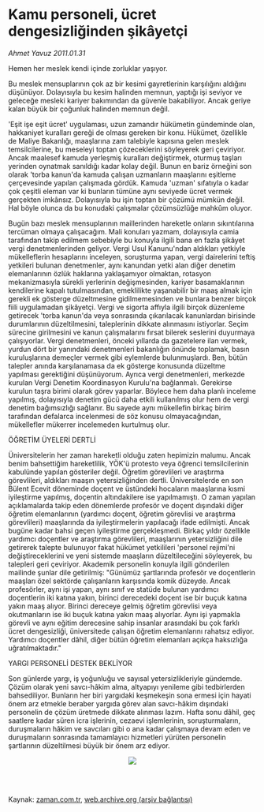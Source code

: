 # Kamu personeli, ücret dengesizliğinden şikâyetçi

*Ahmet  Yavuz 2011.01.31*

<td class="columnist-detail">
<p>Hemen her meslek kendi içinde zorluklar yaşıyor.</p>
<p>
<div id="haberMetinDiv">
<p>Bu meslek mensuplarının çok az bir kesimi gayretlerinin karşılığını aldığını düşünüyor. Dolayısıyla bu kesim halinden memnun, yaptığı işi seviyor ve geleceğe mesleki kariyer bakımından da güvenle bakabiliyor. Ancak geriye kalan büyük bir çoğunluk halinden memnun değil. 
<p> 'Eşit işe eşit ücret' uygulaması, uzun zamandır hükümetin gündeminde olan, hakkaniyet kuralları gereği de olması gereken bir konu. Hükümet, özellikle de Maliye Bakanlığı, maaşlarına zam talebiyle kapısına gelen meslek temsilcilerine, bu meseleyi toptan çözeceklerini söyleyerek geri çeviriyor. Ancak maalesef kamuda yerleşmiş kuralları değiştirmek, oturmuş taşları yerinden oynatmak sanıldığı kadar kolay değil. Bunun en bariz örneğini son olarak 'torba kanun'da kamuda çalışan uzmanların maaşlarını eşitleme çerçevesinde yapılan çalışmada gördük. Kamuda 'uzman' sıfatıyla o kadar çok çeşitli eleman var ki bunların tümüne aynı seviyede ücret vermek gerçekten imkânsız. Dolayısıyla bu işin toptan bir çözümü mümkün değil. Hal böyle olunca da bu konudaki çalışmalar çözümsüzlüğe mahkûm oluyor.
<p> Bugün bazı meslek mensuplarının maillerinden hareketle onların sıkıntılarına tercüman olmaya çalışacağım. Mali konuları yazmam, dolayısıyla camia tarafından takip edilmem sebebiyle bu konuyla ilgili bana en fazla şikâyet vergi denetmenlerinden geliyor. Vergi Usul Kanunu'ndan aldıkları yetkiyle mükelleflerin hesaplarını inceleyen, soruşturma yapan, vergi dairelerini teftiş yetkileri bulunan denetmenler, aynı kanundan yetki alan diğer denetim elemanlarının özlük haklarına yaklaşamıyor olmaktan, rotasyon mekanizmasıyla sürekli yerlerinin değişmesinden, kariyer basamaklarının kendilerine kapalı tutulmasından, emeklilikte yaşanabilir bir maaş almak için gerekli ek gösterge düzeltmesine gidilmemesinden ve bunlara benzer birçok fiili uygulamadan şikâyetçi. Vergi ve sigorta affıyla ilgili birçok düzenleme getirecek 'torba kanun'da veya sonrasında çıkarılacak kanunlardan birisinde durumlarının düzeltilmesini, taleplerinin dikkate alınmasını istiyorlar. Seçim sürecine girilmesini ve kanun çalışmalarını fırsat bilerek seslerini duyurmaya çalışıyorlar. Vergi denetmenleri, önceki yıllarda da gazetelere ilan vermek, yurdun dört bir yanındaki denetmenleri bakanlığın önünde toplamak, basın kuruluşlarına demeçler vermek gibi eylemlerde bulunmuşlardı. Ben, bütün talepler anında karşılanamasa da ek gösterge konusunda düzeltme yapılması gerektiğini düşünüyorum. Ayrıca vergi denetmenleri, merkezde kurulan Vergi Denetim Koordinasyon Kurulu'na bağlanmalı. Gerekirse kurulun taşra birimi olarak görev yaparlar. Böylece hem daha planlı inceleme yapılmış, dolayısıyla denetim gücü daha etkili kullanılmış olur hem de vergi denetim bağımsızlığı sağlanır. Bu sayede aynı mükellefin birkaç birim tarafından defalarca incelenmesi de söz konusu olmayacağından, mükellefler mükerrer incelemeden kurtulmuş olur.
<p>ÖĞRETİM ÜYELERİ DERTLİ
<p>Üniversitelerin her zaman hareketli olduğu zaten hepimizin malumu. Ancak benim bahsettiğim hareketlilik, YÖK'ü protesto veya öğrenci temsilcilerinin kabulünde yapılan gösteriler değil. Öğretim görevlileri ve araştırma görevlileri, aldıkları maaşın yetersizliğinden dertli. Üniversitelerde en son Bülent Ecevit döneminde doçent ve üstündeki hocaların maaşlarına kısmi iyileştirme yapılmış, doçentin altındakilere ise yapılmamıştı. O zaman yapılan açıklamalarda takip eden dönemlerde profesör ve doçent dışındaki diğer öğretim elemanlarının (yardımcı doçent, öğretim görevlisi ve araştırma görevlileri) maaşlarında da iyileştirmelerin yapılacağı ifade edilmişti. Ancak bugüne kadar bahsi geçen iyileştirme gerçekleşmedi. Birkaç yıldır özellikle yardımcı doçentler ve araştırma görevlileri, maaşlarının yetersizliğini dile getirerek talepte bulunuyor fakat hükümet yetkilileri 'personel rejimi'ni değiştireceklerini ve yeni sistemde maaşların düzeltileceğini söyleyerek, bu talepleri geri çeviriyor. Akademik personelin konuyla ilgili gönderilen mailinde şunlar dile getirilmiş: "Günümüz şartlarında profesör ve doçentlerin maaşları özel sektörde çalışanların karşısında komik düzeyde. Ancak profesörler, aynı işi yapan, aynı sınıf ve statüde bulunan yardımcı doçentlerin iki katına yakın, birinci derecedeki doçent ise bir buçuk katına yakın maaş alıyor. Birinci dereceye gelmiş öğretim görevlisi veya okutmanların ise iki buçuk katına yakın maaş alıyorlar. Aynı işi yapmakla görevli ve aynı eğitim derecesine sahip insanlar arasındaki bu çok farklı ücret dengesizliği, üniversitede çalışan öğretim elemanlarını rahatsız ediyor. Yardımcı doçentler dâhil, diğer bütün öğretim elemanları açıkça haksızlığa uğratılmaktadır."
<p>YARGI PERSONELİ DESTEK BEKLİYOR
<p>Son günlerde yargı, iş yoğunluğu ve sayısal yetersizlikleriyle gündemde. Çözüm olarak yeni savcı-hâkim alma, altyapıyı yenileme gibi tedbirlerden bahsediliyor. Bunların her biri yargıdaki keşmekeşin sona ermesi için hayati önem arz etmekle beraber yargıda görev alan savcı-hâkim dışındaki personelin de çözüm üretmede dikkate alınması lazım. Hafta sonu dâhil, geç saatlere kadar süren icra işlerinin, cezaevi işlemlerinin, soruşturmaların, duruşmaların hâkim ve savcıları gibi o ana kadar çalışmaya devam eden ve duruşmaların sonrasında tamamlayıcı hizmetleri yürüten personelin şartlarının düzeltilmesi büyük bir önem arz ediyor.
<p>
<p>
<p><p align="center"><img border="0" src="http://web.archive.org/web/20110405220139im_/http://medya.zaman.com.tr/2011/01/31/vergi-takvimi.jpg"/>
</p></p></p></p></p></p></p></p></p></p></p></div>
</p>


<p><br>
		 </br></p></td>

Kaynak: [zaman.com.tr](http://zaman.com.tr/yazar.do?yazino=1086790), [web.archive.org (arşiv bağlantısı)](http://web.archive.org/web/20110405220139/http://www.zaman.com.tr:80/yazar.do?yazino=1086790)
